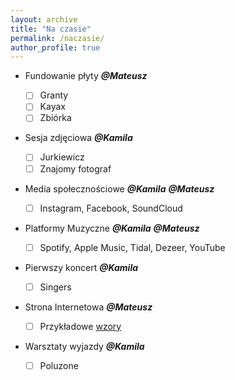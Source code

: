 ```yaml
---
layout: archive
title: "Na czasie"
permalink: /naczasie/
author_profile: true
---
```


- Fundowanie płyty ***@Mateusz***
  - [ ] Granty
  - [ ] Kayax
  - [ ] Zbiórka
- Sesja zdjęciowa ***@Kamila***
  - [ ] Jurkiewicz 
  - [ ] Znajomy fotograf 
- Media społecznościowe ***@Kamila*** ***@Mateusz*** 
  - [ ] Instagram, Facebook, SoundCloud 
- Platformy Muzyczne ***@Kamila*** ***@Mateusz***
  - [ ] Spotify, Apple Music, Tidal, Dezeer, YouTube
- Pierwszy koncert ***@Kamila***
  - [ ] Singers 
- Strona Internetowa ***@Mateusz***
  
  - [ ] Przykładowe [wzory](https://www.awwwards.com/) 
- Warsztaty wyjazdy ***@Kamila***
  
  - [ ] Poluzone 